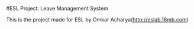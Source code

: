 #ESL Project: Leave Management System

This is the project made for ESL by Omkar Acharya(http://eslab.16mb.com)
